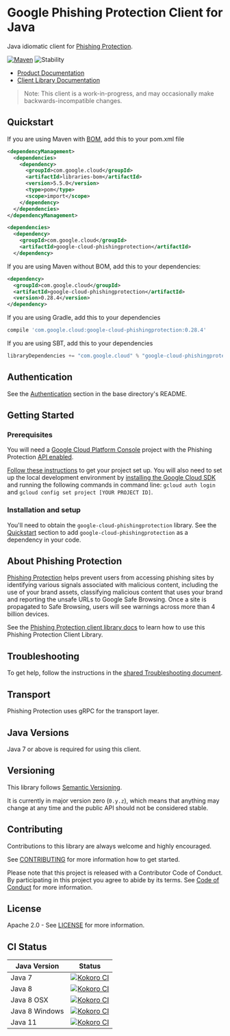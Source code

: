 # Google Phishing Protection Client for Java

Java idiomatic client for [Phishing Protection][product-docs].

[![Maven][maven-version-image]][maven-version-link]
![Stability][stability-image]

- [Product Documentation][product-docs]
- [Client Library Documentation][javadocs]

> Note: This client is a work-in-progress, and may occasionally
> make backwards-incompatible changes.

## Quickstart

If you are using Maven with [BOM][libraries-bom], add this to your pom.xml file
```xml
<dependencyManagement>
  <dependencies>
    <dependency>
      <groupId>com.google.cloud</groupId>
      <artifactId>libraries-bom</artifactId>
      <version>5.5.0</version>
      <type>pom</type>
      <scope>import</scope>
    </dependency>
  </dependencies>
</dependencyManagement>

<dependencies>
  <dependency>
    <groupId>com.google.cloud</groupId>
    <artifactId>google-cloud-phishingprotection</artifactId>
  </dependency>

```

If you are using Maven without BOM, add this to your dependencies:

```xml
<dependency>
  <groupId>com.google.cloud</groupId>
  <artifactId>google-cloud-phishingprotection</artifactId>
  <version>0.28.4</version>
</dependency>

```

[//]: # ({x-version-update-start:google-cloud-phishingprotection:released})

If you are using Gradle, add this to your dependencies
```Groovy
compile 'com.google.cloud:google-cloud-phishingprotection:0.28.4'
```
If you are using SBT, add this to your dependencies
```Scala
libraryDependencies += "com.google.cloud" % "google-cloud-phishingprotection" % "0.28.4"
```
[//]: # ({x-version-update-end})

## Authentication

See the [Authentication][authentication] section in the base directory's README.

## Getting Started

### Prerequisites

You will need a [Google Cloud Platform Console][developer-console] project with the Phishing Protection [API enabled][enable-api].

[Follow these instructions][create-project] to get your project set up. You will also need to set up the local development environment by
[installing the Google Cloud SDK][cloud-sdk] and running the following commands in command line:
`gcloud auth login` and `gcloud config set project [YOUR PROJECT ID]`.

### Installation and setup

You'll need to obtain the `google-cloud-phishingprotection` library.  See the [Quickstart](#quickstart) section
to add `google-cloud-phishingprotection` as a dependency in your code.

## About Phishing Protection


[Phishing Protection][product-docs] helps prevent users from accessing phishing sites by identifying various signals associated with malicious content, including the use of your brand assets, classifying malicious content that uses your brand and reporting the unsafe URLs to Google Safe Browsing. Once a site is propagated to Safe Browsing, users will see warnings across more than 4 billion devices.

See the [Phishing Protection client library docs][javadocs] to learn how to
use this Phishing Protection Client Library.






## Troubleshooting

To get help, follow the instructions in the [shared Troubleshooting document][troubleshooting].

## Transport

Phishing Protection uses gRPC for the transport layer.

## Java Versions

Java 7 or above is required for using this client.

## Versioning


This library follows [Semantic Versioning](http://semver.org/).


It is currently in major version zero (``0.y.z``), which means that anything may change at any time
and the public API should not be considered stable.

## Contributing


Contributions to this library are always welcome and highly encouraged.

See [CONTRIBUTING][contributing] for more information how to get started.

Please note that this project is released with a Contributor Code of Conduct. By participating in
this project you agree to abide by its terms. See [Code of Conduct][code-of-conduct] for more
information.

## License

Apache 2.0 - See [LICENSE][license] for more information.

## CI Status

Java Version | Status
------------ | ------
Java 7 | [![Kokoro CI][kokoro-badge-image-1]][kokoro-badge-link-1]
Java 8 | [![Kokoro CI][kokoro-badge-image-2]][kokoro-badge-link-2]
Java 8 OSX | [![Kokoro CI][kokoro-badge-image-3]][kokoro-badge-link-3]
Java 8 Windows | [![Kokoro CI][kokoro-badge-image-4]][kokoro-badge-link-4]
Java 11 | [![Kokoro CI][kokoro-badge-image-5]][kokoro-badge-link-5]

[product-docs]: https://cloud.google.com/phishing-protection/docs/
[javadocs]: https://googleapis.dev/java/google-cloud-phishingprotection/latest/
[kokoro-badge-image-1]: http://storage.googleapis.com/cloud-devrel-public/java/badges/java-phishingprotection/java7.svg
[kokoro-badge-link-1]: http://storage.googleapis.com/cloud-devrel-public/java/badges/java-phishingprotection/java7.html
[kokoro-badge-image-2]: http://storage.googleapis.com/cloud-devrel-public/java/badges/java-phishingprotection/java8.svg
[kokoro-badge-link-2]: http://storage.googleapis.com/cloud-devrel-public/java/badges/java-phishingprotection/java8.html
[kokoro-badge-image-3]: http://storage.googleapis.com/cloud-devrel-public/java/badges/java-phishingprotection/java8-osx.svg
[kokoro-badge-link-3]: http://storage.googleapis.com/cloud-devrel-public/java/badges/java-phishingprotection/java8-osx.html
[kokoro-badge-image-4]: http://storage.googleapis.com/cloud-devrel-public/java/badges/java-phishingprotection/java8-win.svg
[kokoro-badge-link-4]: http://storage.googleapis.com/cloud-devrel-public/java/badges/java-phishingprotection/java8-win.html
[kokoro-badge-image-5]: http://storage.googleapis.com/cloud-devrel-public/java/badges/java-phishingprotection/java11.svg
[kokoro-badge-link-5]: http://storage.googleapis.com/cloud-devrel-public/java/badges/java-phishingprotection/java11.html
[stability-image]: https://img.shields.io/badge/stability-beta-yellow
[maven-version-image]: https://img.shields.io/maven-central/v/com.google.cloud/google-cloud-phishingprotection.svg
[maven-version-link]: https://search.maven.org/search?q=g:com.google.cloud%20AND%20a:google-cloud-phishingprotection&core=gav
[authentication]: https://github.com/googleapis/google-cloud-java#authentication
[developer-console]: https://console.developers.google.com/
[create-project]: https://cloud.google.com/resource-manager/docs/creating-managing-projects
[cloud-sdk]: https://cloud.google.com/sdk/
[troubleshooting]: https://github.com/googleapis/google-cloud-common/blob/master/troubleshooting/readme.md#troubleshooting
[contributing]: https://github.com/googleapis/java-phishingprotection/blob/master/CONTRIBUTING.md
[code-of-conduct]: https://github.com/googleapis/java-phishingprotection/blob/master/CODE_OF_CONDUCT.md#contributor-code-of-conduct
[license]: https://github.com/googleapis/java-phishingprotection/blob/master/LICENSE

[enable-api]: https://console.cloud.google.com/flows/enableapi?apiid=phishingprotection.googleapis.com
[libraries-bom]: https://github.com/GoogleCloudPlatform/cloud-opensource-java/wiki/The-Google-Cloud-Platform-Libraries-BOM
[shell_img]: https://gstatic.com/cloudssh/images/open-btn.png
